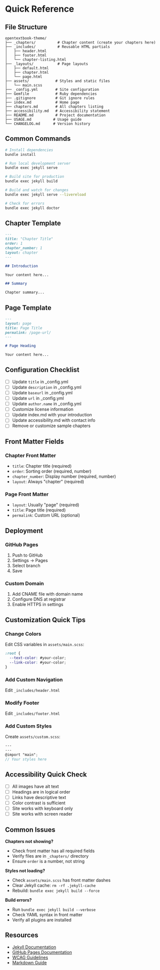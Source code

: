 # Quick Reference

## File Structure

```tree
opentextbook-theme/
├── _chapters/          # Chapter content (create your chapters here)
├── _includes/          # Reusable HTML partials
│   ├── header.html
│   ├── footer.html
│   └── chapter-listing.html
├── _layouts/           # Page layouts
│   ├── default.html
│   ├── chapter.html
│   └── page.html
├── assets/            # Styles and static files
│   └── main.scss
├── _config.yml        # Site configuration
├── Gemfile            # Ruby dependencies
├── .gitignore         # Git ignore rules
├── index.md           # Home page
├── chapters.md        # All chapters listing
├── accessibility.md   # Accessibility statement
├── README.md          # Project documentation
├── USAGE.md          # Usage guide
└── CHANGELOG.md      # Version history
```

## Common Commands

```bash
# Install dependencies
bundle install

# Run local development server
bundle exec jekyll serve

# Build site for production
bundle exec jekyll build

# Build and watch for changes
bundle exec jekyll serve --livereload

# Check for errors
bundle exec jekyll doctor
```

## Chapter Template

```markdown
---
title: "Chapter Title"
order: 1
chapter_number: 1
layout: chapter
---

## Introduction

Your content here...

## Summary

Chapter summary...
```

## Page Template

```markdown
---
layout: page
title: Page Title
permalink: /page-url/
---

# Page Heading

Your content here...
```

## Configuration Checklist

- [ ] Update `title` in _config.yml
- [ ] Update `description` in _config.yml
- [ ] Update `baseurl` in _config.yml
- [ ] Update `url` in _config.yml
- [ ] Update `author.name` in _config.yml
- [ ] Customize license information
- [ ] Update index.md with your introduction
- [ ] Update accessibility.md with contact info
- [ ] Remove or customize sample chapters

## Front Matter Fields

### Chapter Front Matter

- `title`: Chapter title (required)
- `order`: Sorting order (required, number)
- `chapter_number`: Display number (required, number)
- `layout`: Always "chapter" (required)

### Page Front Matter

- `layout`: Usually "page" (required)
- `title`: Page title (required)
- `permalink`: Custom URL (optional)

## Deployment

### GitHub Pages

1. Push to GitHub
2. Settings → Pages
3. Select branch
4. Save

### Custom Domain

1. Add CNAME file with domain name
2. Configure DNS at registrar
3. Enable HTTPS in settings

## Customization Quick Tips

### Change Colors

Edit CSS variables in `assets/main.scss`:

```scss
:root {
  --text-color: #your-color;
  --link-color: #your-color;
}
```

### Add Custom Navigation

Edit `_includes/header.html`

### Modify Footer

Edit `_includes/footer.html`

### Add Custom Styles

Create `assets/custom.scss`:

```scss
---
---
@import "main";
// Your styles here
```

## Accessibility Quick Check

- [ ] All images have alt text
- [ ] Headings are in logical order
- [ ] Links have descriptive text
- [ ] Color contrast is sufficient
- [ ] Site works with keyboard only
- [ ] Site works with screen reader

## Common Issues

**Chapters not showing?**

- Check front matter has all required fields
- Verify files are in `_chapters/` directory
- Ensure `order` is a number, not string

**Styles not loading?**

- Check `assets/main.scss` has front matter dashes
- Clear Jekyll cache: `rm -rf .jekyll-cache`
- Rebuild: `bundle exec jekyll build --force`

**Build errors?**

- Run `bundle exec jekyll build --verbose`
- Check YAML syntax in front matter
- Verify all plugins are installed

## Resources

- [Jekyll Documentation](https://jekyllrb.com/docs/)
- [GitHub Pages Documentation](https://docs.github.com/pages)
- [WCAG Guidelines](https://www.w3.org/WAI/WCAG21/quickref/)
- [Markdown Guide](https://www.markdownguide.org/)
